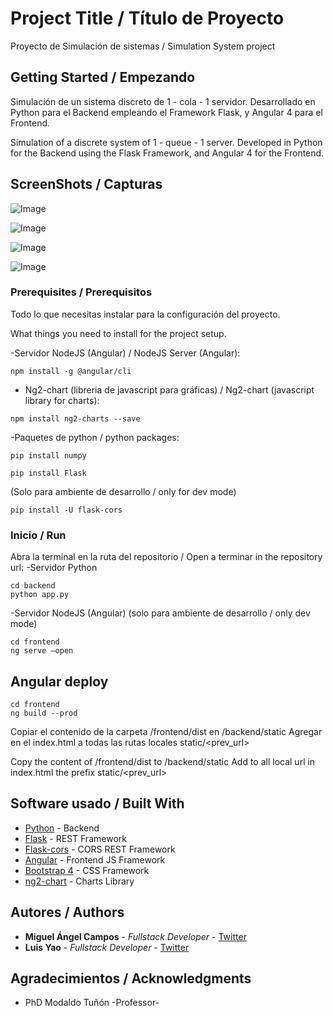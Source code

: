 # Project Title / Título de Proyecto

Proyecto de Simulación de sistemas / Simulation System project

## Getting Started / Empezando 

Simulación de un sistema discreto de 1 - cola - 1 servidor.
Desarrollado en Python para el Backend empleando el Framework Flask, y Angular 4 para el Frontend.

Simulation of a discrete system of 1 - queue - 1 server.
Developed in Python for the Backend using the Flask Framework, and Angular 4 for the Frontend.

## ScreenShots / Capturas
![Image](https://github.com/miguel3010/proyectoSimulacion/blob/master/Screenshot-2017-10-28%20Presentaci%C3%B3n.png)

![Image](https://github.com/miguel3010/proyectoSimulacion/blob/master/Screenshot-2017-10-28%20Simulaci%C3%B3n.png)

![Image](https://github.com/miguel3010/proyectoSimulacion/blob/master/Screenshot-2017-10-28%20Simulaci%C3%B3n2.png)

![Image](https://github.com/miguel3010/proyectoSimulacion/blob/master/Screenshot-2017-10-28%20Estad%C3%ADsticas.png)

### Prerequisites / Prerequisitos

Todo lo que necesitas instalar para la configuración del proyecto.

What things you need to install for the project setup.

-Servidor NodeJS (Angular) / NodeJS Server (Angular):

```
npm install -g @angular/cli
```
- Ng2-chart (libreria de javascript para gráficas) / Ng2-chart (javascript library for charts):
```
npm install ng2-charts --save
```
-Paquetes de python / python packages:

```
pip install numpy
```

```
pip install Flask
```
(Solo para ambiente de desarrollo / only for dev mode)
```
pip install -U flask-cors
```

### Inicio / Run
Abra la terminal en la ruta del repositorio / Open a terminar in the repository url:
-Servidor Python
```
cd backend
python app.py
```

-Servidor NodeJS (Angular) (solo para ambiente de desarrollo / only dev mode)
```
cd frontend 
ng serve –open
``` 
## Angular deploy
```
cd frontend 
ng build --prod
``` 
Copiar el contenido de la carpeta /frontend/dist en /backend/static
Agregar en el index.html a todas las rutas locales static/<prev_url>

Copy the content of /frontend/dist to /backend/static
Add to all local url in index.html the prefix static/<prev_url>

## Software usado / Built With
* [Python](https://www.python.org/) - Backend
* [Flask](http://flask.pocoo.org/) - REST Framework
* [Flask-cors](http://flask-cors.readthedocs.io/en/latest/) - CORS REST Framework
* [Angular](https://angular.io/) - Frontend JS Framework
* [Bootstrap 4](https://v4-alpha.getbootstrap.com/) - CSS Framework
* [ng2-chart](https://github.com/valor-software/ng2-charts) - Charts Library

## Autores / Authors

* **Miguel Ángel Campos** - *Fullstack Developer* - [Twitter](https://twitter.com/Miguel_Angel_30)
* **Luis Yao** - *Fullstack Developer* - [Twitter](https://github.com/Yaito)

## Agradecimientos / Acknowledgments

* PhD Modaldo Tuñón -Professor-
